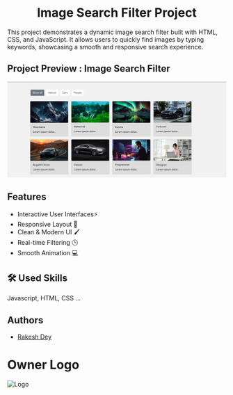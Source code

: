 
# <h1 style="text-align: center;">Image Search Filter Project</h1>


This project demonstrates a dynamic image search filter built with HTML, CSS, and JavaScript. It allows users to quickly find images by typing keywords, showcasing a smooth and responsive search experience.


## Project Preview : Image Search Filter

![Result](https://github.com/Rakesh-Dey-007/Web_Projects/blob/main/01.%20Image%20Search%20Filter/Result.png)


## Features

- Interactive User Interfaces⚡
- Responsive Layout 📱
- Clean & Modern UI 🖌️
- Real-time Filtering 🕒
- Smooth Animation 💻



## 🛠 Used Skills
Javascript, HTML, CSS ...


## Authors

- [Rakesh Dey](https://github.com/Rakesh-Dey-007)


# Owner Logo

![Logo](https://cdn.vectorstock.com/i/500p/28/56/rd-letter-design-with-brush-stroke-and-modern-3d-vector-24762856.jpg)


